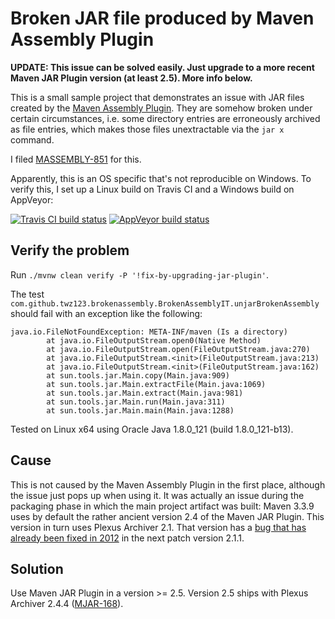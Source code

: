 Broken JAR file produced by Maven Assembly Plugin
=================================================

**UPDATE: This issue can be solved easily. Just upgrade to a more recent Maven
JAR Plugin version (at least 2.5). More info below.**

This is a small sample project that demonstrates an issue with JAR files
created by the [Maven Assembly Plugin][1]. They are somehow broken under
certain circumstances, i.e. some directory entries are erroneously archived as
file entries, which makes those files unextractable via the `jar x` command.

I filed [MASSEMBLY-851][MASSEMBLY-851] for this.

Apparently, this is an OS specific that's not reproducible on Windows. To
verify this, I set up a Linux build on Travis CI and a Windows build on
AppVeyor:

[![Travis CI build status](https://travis-ci.org/twz123/broken-assembly.svg?branch=master)](https://travis-ci.org/twz123/broken-assembly)
[![AppVeyor build status](http://ci.appveyor.com/api/projects/status/github/twz123/broken-assembly?svg=true)](https://ci.appveyor.com/project/twz123/broken-assembly)

[1]: https://maven.apache.org/components/plugins/maven-assembly-plugin/
[MASSEMBLY-851]: https://issues.apache.org/jira/browse/MASSEMBLY-851


## Verify the problem

Run `./mvnw clean verify -P '!fix-by-upgrading-jar-plugin'`.

The test `com.github.twz123.brokenassembly.BrokenAssemblyIT.unjarBrokenAssembly`
should fail with an exception like the following:

    java.io.FileNotFoundException: META-INF/maven (Is a directory)
            at java.io.FileOutputStream.open0(Native Method)
            at java.io.FileOutputStream.open(FileOutputStream.java:270)
            at java.io.FileOutputStream.<init>(FileOutputStream.java:213)
            at java.io.FileOutputStream.<init>(FileOutputStream.java:162)
            at sun.tools.jar.Main.copy(Main.java:909)
            at sun.tools.jar.Main.extractFile(Main.java:1069)
            at sun.tools.jar.Main.extract(Main.java:981)
            at sun.tools.jar.Main.run(Main.java:311)
            at sun.tools.jar.Main.main(Main.java:1288)

Tested on Linux x64 using Oracle Java 1.8.0\_121 (build 1.8.0\_121-b13).


## Cause

This is not caused by the Maven Assembly Plugin in the first place, although
the issue just pops up when using it. It was actually an issue during the
packaging phase in which the main project artifact was built: Maven 3.3.9 uses
by default the rather ancient version 2.4 of the Maven JAR Plugin. This
version in turn uses Plexus Archiver 2.1. That version has a [bug that has
already been fixed in 2012][PLEXCOMP-199] in the next patch version 2.1.1.

[PLEXCOMP-199]: https://github.com/codehaus-plexus/plexus-archiver/commit/a159f8355f957966e011b523a1698ee17900c7fc


## Solution

Use Maven JAR Plugin in a version >= 2.5. Version 2.5 ships with Plexus
Archiver 2.4.4 ([MJAR-168][MJAR-168]).

[MJAR-168]: https://issues.apache.org/jira/browse/MJAR-168
